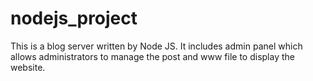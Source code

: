 # nodejs_project
This is a blog server written by Node JS. It includes admin panel which allows administrators to manage the post and www file to display the website.
